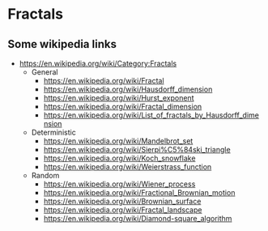 # Fractals

## Some wikipedia links

* https://en.wikipedia.org/wiki/Category:Fractals
  * General
    * https://en.wikipedia.org/wiki/Fractal
    * https://en.wikipedia.org/wiki/Hausdorff_dimension
    * https://en.wikipedia.org/wiki/Hurst_exponent
    * https://en.wikipedia.org/wiki/Fractal_dimension
    * https://en.wikipedia.org/wiki/List_of_fractals_by_Hausdorff_dimension
  * Deterministic
	* https://en.wikipedia.org/wiki/Mandelbrot_set
	* https://en.wikipedia.org/wiki/Sierpi%C5%84ski_triangle
	* https://en.wikipedia.org/wiki/Koch_snowflake
	* https://en.wikipedia.org/wiki/Weierstrass_function
  * Random
    * https://en.wikipedia.org/wiki/Wiener_process
    * https://en.wikipedia.org/wiki/Fractional_Brownian_motion
    * https://en.wikipedia.org/wiki/Brownian_surface
    * https://en.wikipedia.org/wiki/Fractal_landscape
    * https://en.wikipedia.org/wiki/Diamond-square_algorithm
